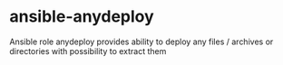 # ansible-anydeploy
Ansible role anydeploy provides ability to deploy any files / archives or directories with possibility to extract them
